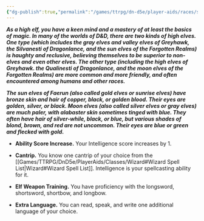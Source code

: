 ```yaml
---
{"dg-publish":true,"permalink":"/games/ttrpg/dn-d5e/player-aids/races/sub-races/high-elf/","tags":["TTRPG/DND/5e"]}
---
```



**_As a high elf, you have a keen mind and a mastery of at least the basics of magic. In many of the worlds of D&D, there are two kinds of high elves. One type (which includes the gray elves and valley elves of Greyhawk, the Silvanesti of Dragonlance, and the sun elves of the Forgotten Realms) is haughty and reclusive, believing themselves to be superior to non-elves and even other elves. The other type (including the high elves of Greyhawk. the Qualinesti of Dragonlance, and the moon elves of the Forgotten Realms) are more common and more friendly, and often encountered among humans and other races._**

**_The sun elves of Faerun (also called gold elves or sunrise elves) have bronze skin and hair of copper, black, or golden blood. Their eyes are golden, silver, or black. Moon elves (also called silver elves or gray elves) are much paler, with alabaster skin sometimes tinged with blue. They often have hair of silver-while, black, or blue, but various shades of blond, brown, and red are not uncommon. Their eyes are blue or green and flecked with gold._**

- **Ability Score Increase.** Your Intelligence score increases by 1.

- **Cantrip.** You know one cantrip of your choice from the [[Games/TTRPG/DnD5e/PlayerAids/Classes/Wizard#Wizard Spell List\|Wizard#Wizard Spell List]]. Intelligence is your spellcasting ability for it.

- **Elf Weapon Training.** You have proficiency with the longsword, shortsword, shortbow, and longbow.

- **Extra Language.** You can read, speak, and write one additional language of your choice.